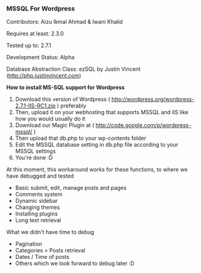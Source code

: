 ### MSSQL For Wordpress ###
Contributors: Aizu Ikmal Ahmad & Iwani Khalid

Requires at least: 2.3.0

Tested up to: 2.7.1

Development Status: Alpha

Database Abstraction Class: ezSQL by Justin Vincent (http://php.justinvincent.com)


**How to install MS-SQL support for Wordpress**

1. Download this version of Wordpress ( http://wordpress.org/wordpress-2.7.1-IIS-RC1.zip ) preferably
2. Then, upload it on your webhosting that supports MSSQL and IIS like how you would usually do it
3. Download our Magic Plugin at ( http://code.google.com/p/wordpress-mssql/ )
4. Then upload that db.php to your wp-contents folder
5. Edit the MSSQL database setting in db.php file according to your MSSQL settings
6. You're done :D

At this moment, this workaround works for these functions, to where we have debugged and tested

  * Basic submit, edit, manage posts and pages
  * Comments system
  * Dynamic sidebar
  * Changing themes
  * Installing plugins
  * Long text retrieval

What we didn't have time to debug

  * Pagination
  * Categories > Posts retrieval
  * Dates / Time of posts
  * Others which we look forward to debug later :D